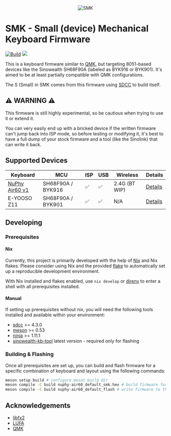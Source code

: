 <div align="center">
  <img src="https://github.com/carlossless/smk/assets/498906/30535a69-47a5-4229-8e08-fe2a840d8355" alt="SMK" />
</div>

# SMK - Small (device) Mechanical Keyboard Firmware

[![Build](https://github.com/carlossless/smk/actions/workflows/build.yml/badge.svg)](https://github.com/carlossless/smk/actions/workflows/build.yml) [![](https://img.shields.io/badge/discord-SMK-blue)](https://discord.gg/SZFBDBuxrK)

This is a keyboard firmware similar to [QMK](https://github.com/qmk/qmk_firmware), but targeting 8051-based devices like the Sinowealth SH68F90A (labeled as BYK916 or BYK901). It's aimed to be at least partially compatible with QMK configurations.

The S (Small) in SMK comes from this firmware using [SDCC](https://sdcc.sourceforge.net/) to build itself.

## ⚠️ WARNING ⚠️

This firmware is still highly experimental, so be cautious when trying to use it or extend it.

You can very easily end up with a bricked device if the written firmware can't jump back into ISP mode, so before testing or modifying it, it's best to have a full dump of your stock firmware and a tool (like the Sinolink) that can write it back.

## Supported Devices

| Keyboard | MCU | ISP | USB | Wireless | Details |
| -------- | --- | --- | --- | -------- | ------- |
| [NuPhy Air60 v1](https://nuphy.com/products/air60) | SH68F90A / BYK916 | ✅ | ✅ | 2.4G (BT WIP) | [Details](docs/keyboards/nuphy-air60.md) |
| E-YOOSO Z11 | SH68F90A / BYK901 | ✅ | ✅ | N/A | [Details](docs/keyboards/nuphy-air60.md) |

## Developing

### Prerequisites

#### Nix

Currently, this project is primarily developed with the help of [Nix](https://nixos.org/) and Nix flakes. Please consider using Nix and the provided [flake](https://github.com/carlossless/smk/blob/master/flake.nix) to automatically set up a reproducible development environment.

With Nix installed and flakes enabled, use `nix develop` or [direnv](https://direnv.net/) to enter a shell with all prerequisites installed.

#### Manual

If setting up prerequisites without nix, you will need the following tools installed and available within your environment:

* [sdcc](https://sdcc.sourceforge.net/) >= 4.3.0
* [meson](https://mesonbuild.com/) >= 0.53
* [ninja](https://ninja-build.org/) >= 1.11.1
* [sinowealth-kb-tool](https://github.com/carlossless/sinowealth-kb-tool) latest version - required only for flashing

### Building & Flashing

Once all prerequisites are set up, you can build and flash firmware for a specific combination of keyboard and layout using the following commands:

```sh
meson setup build # configure meson build dir
meson compile -C build nuphy-air60_default_smk.hex # build firmware for nuphy-air60 with the default layout
meson compile -C build nuphy-air60_default_flash # write firmware to the device via sinowealth-kb-tool
```

## Acknowledgements

* [libfx2](https://github.com/whitequark/libfx2)
* [LUFA](https://github.com/abcminiuser/lufa)
* [QMK](https://github.com/qmk/qmk_firmware)
